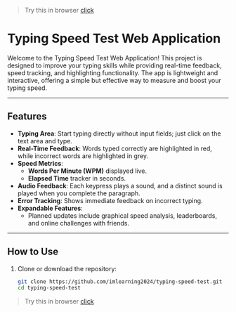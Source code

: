 > Try this in browser [click](https://imlearning2024.github.io/speed/)

# Typing Speed Test Web Application

Welcome to the Typing Speed Test Web Application! This project is designed to improve your typing skills while providing real-time feedback, speed tracking, and highlighting functionality. The app is lightweight and interactive, offering a simple but effective way to measure and boost your typing speed.

---

## **Features**
- **Typing Area**: Start typing directly without input fields; just click on the text area and type.
- **Real-Time Feedback**: Words typed correctly are highlighted in red, while incorrect words are highlighted in grey.
- **Speed Metrics**:
  - **Words Per Minute (WPM)** displayed live.
  - **Elapsed Time** tracker in seconds.
- **Audio Feedback**: Each keypress plays a sound, and a distinct sound is played when you complete the paragraph.
- **Error Tracking**: Shows immediate feedback on incorrect typing.
- **Expandable Features**:
  - Planned updates include graphical speed analysis, leaderboards, and online challenges with friends.

---

## **How to Use**
1. Clone or download the repository:
   ```bash
   git clone https://github.com/imlearning2024/typing-speed-test.git
   cd typing-speed-test

> Try this in browser [click](https://imlearning2024.github.io/speed/)